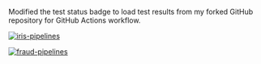 Modified the test status badge to load test results from my forked GitHub repository for GitHub Actions workflow.

[![iris-pipelines](https://github.com/niallguerin/serverless-ml-course/actions/workflows/features-and-predictions.yml/badge.svg)](https://github.com/niallguerin/serverless-ml-course/actions/workflows/features-and-predictions.yml)

[![fraud-pipelines](https://github.com/niallguerin/serverless-ml-course/actions/workflows/fraud-feature-pipelines.yml/badge.svg)](https://github.com/niallguerin/serverless-ml-course/actions/workflows/fraud-feature-pipelines.yml)
